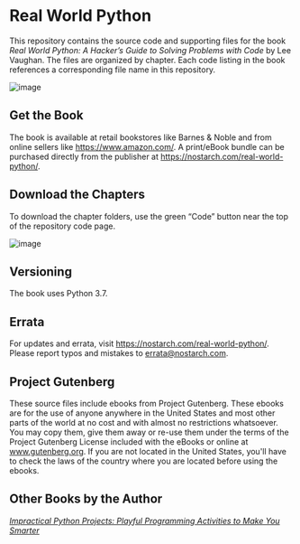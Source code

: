 # Real World Python

This repository contains the source code and supporting files for the book *Real World Python: A Hacker’s Guide to Solving Problems with Code* by Lee Vaughan. The files are organized by chapter. Each code listing in the book references a corresponding file name in this repository.

![image](https://user-images.githubusercontent.com/31315095/86478311-b3fbbc80-bd0f-11ea-88a6-1db9dca5a5dd.png)

## Get the Book
The book is available at retail bookstores like Barnes & Noble and from online sellers like https://www.amazon.com/. 
A print/eBook bundle can be purchased directly from the publisher at https://nostarch.com/real-world-python/.

## Download the Chapters
To download the chapter folders, use the green “Code” button near the top of the repository code page.

![image](https://user-images.githubusercontent.com/31315095/86478653-31bfc800-bd10-11ea-80fa-388234db9282.png)

## Versioning
The book uses Python 3.7.

## Errata
For updates and errata, visit https://nostarch.com/real-world-python/. Please report typos and mistakes to errata@nostarch.com.

## Project Gutenberg
These source files include ebooks from Project Gutenberg. These ebooks are for the use of anyone anywhere in the United States and most other parts of the world at no cost and with almost no restrictions whatsoever. You may copy them, give them away or re-use them under the terms of the Project Gutenberg License included with the eBooks or online at www.gutenberg.org. If you are not located in the United States, you'll have to check the laws of the country where you are located before using the ebooks.

## Other Books by the Author
[*Impractical Python Projects: Playful Programming Activities to Make You Smarter*](https://nostarch.com/impracticalpythonprojects)

